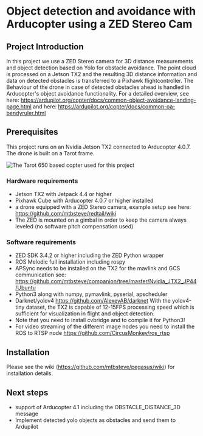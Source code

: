 # Object detection and avoidance with Arducopter using a ZED Stereo Cam 
## Project Introduction
In this project we use a ZED Stereo camera for 3D distance measurements and object detection based on Yolo for obstacle avoidance. The point cloud is processed on a Jetson TX2 and the resulting 3D distance information and data on detected obstacles is transferred to a Pixhawk flightcontroller. The Behaviour of the drone in case of detected obstacles ahead is handled in Arducopter's object avoidance functionality. For a detailed overview, see here: https://ardupilot.org/copter/docs/common-object-avoidance-landing-page.html and here: https://ardupilot.org/copter/docs/common-oa-bendyruler.html

## Prerequisites 
This project runs on an Nvidia Jetson TX2 connected to Arducopter 4.0.7. The drone is built on a Tarot frame.

![The Tarot 650 based copter used for this project](https://github.com/mtbsteve/redtail/blob/master/tools/images/image4.jpeg)

### Hardware requirements
- Jetson TX2 with Jetpack 4.4 or higher
- Pixhawk Cube with Arducopter 4.0.7 or higher installed
- a drone equipped with a ZED Stereo camera, example setup see here: https://github.com/mtbsteve/redtail/wiki
- The ZED is mounted on a gimbal in order to keep the camera always leveled (no software pitch compensation used)

### Software requirements
- ZED SDK 3.4.2 or higher including the ZED Python wrapper
- ROS Melodic full installation including rospy 
- APSync needs to be installed on the TX2 for the mavlink and GCS communication see: https://github.com/mtbsteve/companion/tree/master/Nvidia_JTX2_JP44/Ubuntu
- Python3 along with numpy, pymavlink, pyserial, apscheduler
- Darknet/yolov4 https://github.com/AlexeyAB/darknet With the yolov4-tiny dataset, the TX2 is capable of 12-15FPS processing speed which is sufficient for visualization in flight and object detection.
- Note that you need to install cvbridge and to compile it for Python3!
- For video streaming of the different image nodes you need to install the ROS to RTSP node https://github.com/CircusMonkey/ros_rtsp

## Installation

Please see the wiki (https://github.com/mtbsteve/pegasus/wiki) for installation details.

## Next steps

- support of Arducopter 4.1 including the OBSTACLE_DISTANCE_3D message
- Implement detected yolo objects as obstacles and send them to Ardupilot
